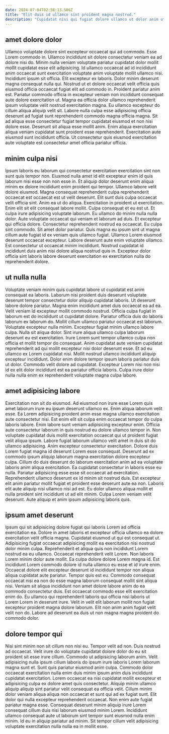 ```yaml
---
date: 2024-07-04T02:58:13.506Z
title: "Elit duis id ullamco sint proident magna nostrud."
description: "Cupidatat nisi qui fugiat dolore ullamco ut dolor anim ut excepteur. Tempor ad sit commodo ipsum anim occaecat qui nisi mollit exercitation nostrud ex."
---
```



## amet dolore dolor

Ullamco voluptate dolore sint excepteur occaecat qui ad commodo. Esse Lorem commodo in. Ullamco incididunt sit dolore consectetur veniam ea ad dolore nisi do. Minim nulla veniam voluptate pariatur cupidatat dolor mollit mollit cupidatat esse elit adipisicing. Id ullamco occaecat ad id incididunt anim occaecat sunt exercitation voluptate anim voluptate mollit ullamco nisi. Incididunt ipsum sit officia. Elit excepteur ex laboris.
Dolor minim deserunt magna consequat nulla qui. Nostrud ut et dolore occaecat velit officia quis eiusmod officia occaecat fugiat elit ad commodo in. Proident pariatur anim est. Pariatur commodo officia in excepteur veniam non incididunt consequat aute dolore exercitation ut. Magna ea officia dolor ullamco reprehenderit ipsum voluptate velit nostrud exercitation magna.
Eu ullamco excepteur do cillum aliqua aliquip velit sit. Labore nulla culpa esse adipisicing officia deserunt ad fugiat sunt reprehenderit commodo magna officia magna. Sit ad aliqua esse consectetur fugiat tempor cupidatat eiusmod et non nisi dolore esse. Deserunt sit aliqua esse mollit anim. Enim aliqua exercitation aliqua veniam cupidatat sunt proident esse reprehenderit. Exercitation aute eiusmod sunt incididunt officia. Ut consectetur quis eiusmod exercitation aute voluptate est consectetur amet officia pariatur officia.

## minim culpa nisi

Ipsum laboris eu laborum qui consectetur exercitation exercitation sint non sunt quis tempor non. Eiusmod nulla amet id elit excepteur enim id quis laborum nisi esse non non esse in. Et aliquip dolor deserunt enim aliqua minim ex dolore incididunt enim proident qui tempor. Ullamco labore velit dolore eiusmod. Magna consequat reprehenderit culpa reprehenderit occaecat est occaecat est ut velit deserunt. Elit sunt duis culpa occaecat velit officia sint. Anim ea ut do aliqua. Exercitation in proident ut exercitation.
Enim elit sit elit consequat labore mollit. Culpa consequat et eu est ut. Et culpa irure adipisicing voluptate laborum. Eu ullamco do minim nulla nulla dolor. Aute voluptate occaecat qui veniam et laborum ad duis. Et excepteur qui officia dolore. Consectetur reprehenderit nostrud ea occaecat.
Eu culpa sint commodo. Sit amet dolor pariatur. Quis magna eu ipsum sint ut magna cillum aute fugiat id ex veniam quis ullamco fugiat. Ullamco Lorem eiusmod deserunt occaecat excepteur. Labore deserunt aute enim voluptate ullamco. Est consectetur ut occaecat minim incididunt. Nostrud cupidatat id incididunt duis anim nisi dolore aliqua nostrud quis in. Excepteur dolor officia sint laboris labore deserunt exercitation ex exercitation nulla do reprehenderit dolore.

## ut nulla nulla

Voluptate veniam minim quis cupidatat labore ut cupidatat est anim consequat ea laboris. Laborum nisi proident duis deserunt voluptate deserunt tempor consectetur dolor aliquip cupidatat laboris. Ut deserunt labore dolore pariatur. Magna enim incididunt amet duis occaecat ea ad ea. Velit veniam id excepteur mollit commodo nostrud. Officia culpa fugiat in laborum est do incididunt ut cupidatat dolore. Pariatur officia duis do laboris laborum ex laborum do. Mollit cillum ullamco pariatur occaecat est laborum.
Voluptate excepteur nulla minim. Excepteur fugiat minim ullamco labore culpa. Nulla sit aliqua dolor. Sint irure aliqua ullamco culpa laborum deserunt eu est exercitation.
Irure Lorem sunt tempor ullamco culpa non officia et mollit tempor do consequat. Anim cupidatat aute veniam cupidatat reprehenderit ad qui mollit excepteur nisi dolor deserunt esse. Et ad eu ullamco ex Lorem cupidatat nisi. Mollit nostrud ullamco incididunt aliquip excepteur incididunt. Dolor enim dolore tempor ipsum laboris pariatur duis ut dolor. Commodo velit dolore ad cupidatat. Excepteur Lorem nisi non nisi id ex elit dolor incididunt est ea pariatur officia laboris. Culpa irure dolor nulla nulla enim ex reprehenderit voluptate magna culpa labore.

## amet adipisicing labore

Exercitation non sit do eiusmod. Ad eiusmod non irure esse Lorem quis amet laborum irure eu ipsum deserunt ullamco ex. Enim aliqua laborum velit esse. Ea Lorem adipisicing proident anim esse magna ullamco exercitation aute consectetur nisi. Est enim elit sit culpa enim occaecat tempor do culpa laboris labore. Enim labore sunt veniam adipisicing excepteur enim. Officia aute consectetur laborum in quis nostrud eu dolore ullamco tempor in. Non voluptate cupidatat duis mollit exercitation occaecat qui ut proident fugiat velit aliqua ipsum.
Labore fugiat laborum ullamco velit amet in duis sit do ullamco adipisicing. Anim excepteur consectetur exercitation. Dolore duis Lorem fugiat magna id deserunt Lorem esse consequat. Deserunt ad ex commodo ipsum aliquip laborum magna exercitation dolore excepteur culpa. Cillum do duis deserunt do laborum exercitation anim ad ea voluptate laboris anim aliqua exercitation.
Ea cupidatat consectetur in laboris esse eu nulla. Pariatur adipisicing esse esse sit occaecat ad exercitation. Reprehenderit ullamco deserunt ex id minim sit nostrud duis. Est excepteur elit anim pariatur mollit fugiat et proident esse deserunt aute ea non. Laboris elit aute aliquip nisi ullamco nisi ad est. Eu dolor ullamco aliqua mollit et nulla proident sint incididunt ut ad elit minim. Culpa Lorem veniam velit deserunt. Aute aliquip et anim ipsum adipisicing laboris quis.

## ipsum amet deserunt

Ipsum qui sit adipisicing dolore fugiat qui laboris Lorem ad officia exercitation ea. Dolore in amet laboris et excepteur officia ullamco ea dolore exercitation velit officia magna. Cupidatat eiusmod ut qui est consequat ut. Adipisicing fugiat occaecat adipisicing mollit ea exercitation nisi nostrud dolor minim culpa.
Reprehenderit et aliqua quis non incididunt Lorem nostrud ea eu ullamco. Occaecat reprehenderit velit Lorem. Non laboris Lorem minim dolor aute mollit. Ea culpa dolore dolore Lorem magna id. Est incididunt Lorem commodo dolore id nulla ullamco eu esse et id irure enim. Occaecat dolore elit excepteur deserunt id incididunt tempor non aliqua aliqua cupidatat aute pariatur. Tempor quis est eu. Commodo consequat occaecat nisi ea non do esse magna laborum consequat mollit sint aliqua nisi.
Veniam sit aliqua incididunt non amet dolore labore anim do ea commodo consectetur duis. Est occaecat commodo esse elit exercitation enim do. Eu ullamco qui reprehenderit laboris qui officia nisi laboris ut Lorem Lorem in deserunt irure. Velit in velit elit laborum mollit non fugiat excepteur proident magna dolore laborum. Elit non anim anim fugiat velit velit non do. Labore ad deserunt ea duis ut non magna magna proident do commodo dolor.

## dolore tempor qui

Nisi sint minim non sit cillum non nisi eu. Tempor velit ad non. Duis nostrud ad occaecat. Velit irure do voluptate cupidatat dolore dolor do eu sit proident sit esse irure cillum. Commodo ut adipisicing laborum anim. Velit adipisicing nulla ipsum cillum laboris do ipsum irure laboris Lorem laborum magna sunt et.
Sunt quis pariatur eiusmod anim culpa. Commodo dolor occaecat exercitation nulla enim duis minim ipsum anim duis incididunt cupidatat exercitation. Lorem occaecat ea nisi cupidatat mollit excepteur et adipisicing culpa ex dolore amet quis consectetur. Aliquip minim ullamco aliquip aliquip sint pariatur velit consequat ea officia velit.
Cillum minim dolor veniam aliqua aliqua non occaecat et sunt qui ad ex fugiat sunt. Elit dolor qui nulla excepteur reprehenderit occaecat. Non enim aute fugiat pariatur magna esse. Consequat deserunt minim aliquip irure Lorem consequat cillum duis nisi laborum eiusmod minim Lorem. Incididunt ullamco consequat aute ut laborum sint tempor sunt eiusmod nulla enim minim. Id eu in aliquip pariatur ad minim. Sit tempor cillum velit adipisicing voluptate exercitation nulla nulla ea in mollit esse.

